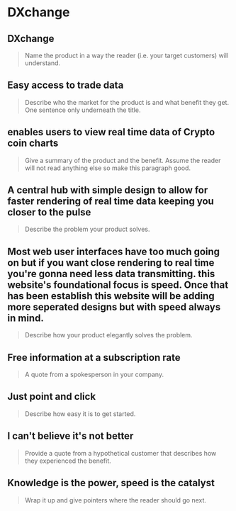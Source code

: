# DXchange #

<!-- 
> This material was originally posted [here](http://www.quora.com/What-is-Amazons-approach-to-product-development-and-product-management). It is reproduced here for posterities sake.

There is an approach called "working backwards" that is widely used at Amazon. They work backwards from the customer, rather than starting with an idea for a product and trying to bolt customers onto it. While working backwards can be applied to any specific product decision, using this approach is especially important when developing new products or features.

For new initiatives a product manager typically starts by writing an internal press release announcing the finished product. The target audience for the press release is the new/updated product's customers, which can be retail customers or internal users of a tool or technology. Internal press releases are centered around the customer problem, how current solutions (internal or external) fail, and how the new product will blow away existing solutions.

If the benefits listed don't sound very interesting or exciting to customers, then perhaps they're not (and shouldn't be built). Instead, the product manager should keep iterating on the press release until they've come up with benefits that actually sound like benefits. Iterating on a press release is a lot less expensive than iterating on the product itself (and quicker!).

If the press release is more than a page and a half, it is probably too long. Keep it simple. 3-4 sentences for most paragraphs. Cut out the fat. Don't make it into a spec. You can accompany the press release with a FAQ that answers all of the other business or execution questions so the press release can stay focused on what the customer gets. My rule of thumb is that if the press release is hard to write, then the product is probably going to suck. Keep working at it until the outline for each paragraph flows. 

Oh, and I also like to write press-releases in what I call "Oprah-speak" for mainstream consumer products. Imagine you're sitting on Oprah's couch and have just explained the product to her, and then you listen as she explains it to her audience. That's "Oprah-speak", not "Geek-speak".

Once the project moves into development, the press release can be used as a touchstone; a guiding light. The product team can ask themselves, "Are we building what is in the press release?" If they find they're spending time building things that aren't in the press release (overbuilding), they need to ask themselves why. This keeps product development focused on achieving the customer benefits and not building extraneous stuff that takes longer to build, takes resources to maintain, and doesn't provide real customer benefit (at least not enough to warrant inclusion in the press release).
 -->
 
## DXchange ##
  > Name the product in a way the reader (i.e. your target customers) will understand.

## Easy access to trade data ##
  > Describe who the market for the product is and what benefit they get. One sentence only underneath the title.

## enables users to view real time data of Crypto coin charts ##
  > Give a summary of the product and the benefit. Assume the reader will not read anything else so make this paragraph good.

## A central hub with simple design to allow for faster rendering of real time data keeping you closer to the pulse ##
  > Describe the problem your product solves.

## Most web user interfaces have too much going on but if you want close rendering to real time you're gonna need less data transmitting. this website's foundational focus is speed. Once that has been establish this website will be adding more seperated designs but with speed always in mind. ##
  > Describe how your product elegantly solves the problem.

## Free information at a subscription rate  ##
  > A quote from a spokesperson in your company.

## Just point and click ##
  > Describe how easy it is to get started.

## I can't believe it's not better ##
  > Provide a quote from a hypothetical customer that describes how they experienced the benefit.

## Knowledge is the power, speed is the catalyst ##
  > Wrap it up and give pointers where the reader should go next.
